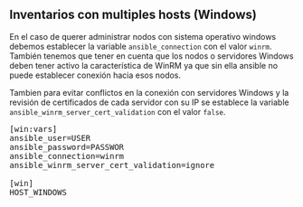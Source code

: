 ## Inventarios con multiples hosts (Windows)

En el caso de querer administrar nodos con sistema operativo windows debemos establecer la variable `ansible_connection` con el valor `winrm`. También tenemos que tener en cuenta que los nodos o servidores Windows deben tener activo la característica de WinRM ya que sin ella ansible no puede establecer conexión hacia esos nodos.

Tambien para evitar conflictos en la conexión con servidores Windows y la revisión de certificados de cada servidor con su IP se establece la variable `ansible_winrm_server_cert_validation` con el valor `false`.

<pre class="file" data-filename="windows_hosts.cfg" data-target="replace">
[win:vars]
ansible_user=USER
ansible_password=PASSWOR
ansible_connection=winrm
ansible_winrm_server_cert_validation=ignore

[win]
HOST_WINDOWS

</pre>
